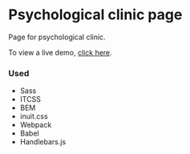 # Psychological clinic page

Page for psychological clinic.


To view a live demo, [click here](https://lasota-piotr.github.io/psychological-clinic-page/).


### Used
* Sass
* ITCSS
* BEM
* inuit.css
* Webpack
* Babel
* Handlebars.js